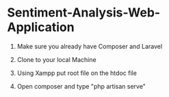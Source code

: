 # Sentiment-Analysis-Web-Application

1. Make sure you already have Composer and Laravel

2. Clone to your local Machine

3. Using Xampp put root file on the htdoc file

4. Open composer and type "php artisan serve"

